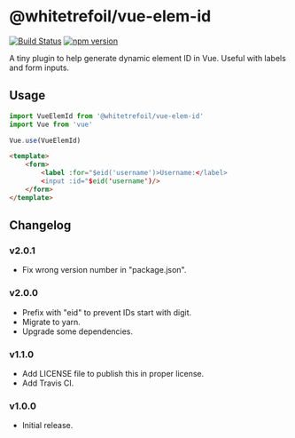 @whitetrefoil/vue-elem-id
==========

[![Build Status](https://travis-ci.org/whitetrefoil/vue-elem-id.svg?branch=master)](https://travis-ci.org/whitetrefoil/vue-elem-id) [![npm version](https://badge.fury.io/js/%40whitetrefoil%2Fvue-elem-id.svg)](https://badge.fury.io/js/%40whitetrefoil%2Fvue-elem-id)

A tiny plugin to help generate dynamic element ID in Vue.
Useful with labels and form inputs.

Usage
-----

```typescript
import VueElemId from '@whitetrefoil/vue-elem-id'
import Vue from 'vue'

Vue.use(VueElemId)
```

```html
<template>
    <form>
        <label :for="$eid('username')>Username:</label>
        <input :id="$eid('username')/>
    </form>
</template>
```

Changelog
---------

### v2.0.1

* Fix wrong version number in "package.json".

### v2.0.0

* Prefix with "eid" to prevent IDs start with digit.
* Migrate to yarn.
* Upgrade some dependencies.

### v1.1.0

* Add LICENSE file to publish this in proper license.
* Add Travis CI.

### v1.0.0

* Initial release.
